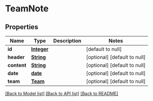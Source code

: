 # TeamNote

## Properties

Name | Type | Description | Notes
------------ | ------------- | ------------- | -------------
**id** | [**Integer**](integer.md) |  | [default to null]
**header** | [**String**](string.md) |  | [optional] [default to null]
**content** | [**String**](string.md) |  | [optional] [default to null]
**date** | [**date**](date.md) |  | [optional] [default to null]
**team** | [**Team**](Team.md) |  | [optional] [default to null]

[[Back to Model list]](../../../README.md#documentation-for-models) [[Back to API list]](../../../README.md#documentation-for-api-endpoints) [[Back to README]](../../../README.md)

